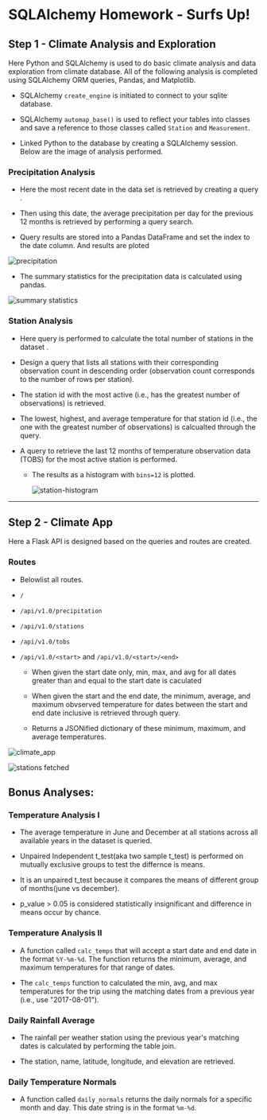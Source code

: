# SQLAlchemy Homework - Surfs Up!


## Step 1 - Climate Analysis and Exploration

Here Python and SQLAlchemy is used to do basic climate analysis and data exploration from climate database. All of the following analysis is completed using SQLAlchemy ORM queries, Pandas, and Matplotlib.


* SQLAlchemy `create_engine` is initiated to connect to your sqlite database.

* SQLAlchemy `automap_base()` is used to reflect your tables into classes and save a reference to those classes called `Station` and `Measurement`.

* Linked Python to the database by creating a SQLAlchemy session. Below are the image of analysis performed.


### Precipitation Analysis

* Here the most recent date in the data set is retrieved by creating a query .

* Then using this date, the average precipitation per day for the previous 12 months is retrieved by performing a query search. 

* Query results are stored into a Pandas DataFrame and set the index to the date column. And results are ploted

![precipitation](image_folder/prcp.png)

* The summary statistics for the precipitation data is calculated using pandas.

![summary statistics](image_folder/describe.PNG)

### Station Analysis

* Here query is performed to calculate the total number of stations in the dataset .

* Design a query that lists all stations with their corresponding observation count in descending order (observation count corresponds to the number of rows per station).

* The station id with the most active (i.e., has the greatest number of observations) is retrieved.

* The lowest, highest, and average temperature for that station id (i.e., the one with the greatest number of observations) is calcualted through the query.


* A query to retrieve the last 12 months of temperature observation data (TOBS) for the most active station is performed.

  * The results as a histogram with `bins=12` is plotted.

    ![station-histogram](image_folder/Temps.png)

- - -

## Step 2 - Climate App

Here a Flask API is designed based on the queries and routes are created.

### Routes

* Belowlist all routes.

* `/`

* `/api/v1.0/precipitation`

* `/api/v1.0/stations`

* `/api/v1.0/tobs`

* `/api/v1.0/<start>` and `/api/v1.0/<start>/<end>`


  * When given the start date only, min, max, and avg for all dates greater than and equal to the start date is caculated

  * When given the start and the end date,  the minimum, average, and maximum obvserved temperature for dates between the start and end date inclusive is retrieved through query.
  
  * Returns a JSONified dictionary of these minimum, maximum, and average temperatures.

![climate_app](image_folder/app.PNG)

![stations fetched](image_folder/stations.PNG)


## Bonus Analyses:

### Temperature Analysis I

* The average temperature in June and December at all stations across all available years in the dataset is queried. 

* Unpaired Independent t_test(aka two sample t_test) is performed on mutually exclusive groups to test the differnce is means.

* It is an unpaired t_test because it compares the means of different group of months(june vs december).

* p_value > 0.05 is considered statistically insignificant and difference in means occur by chance.


### Temperature Analysis II

* A function called `calc_temps` that will accept a start date and end date in the format `%Y-%m-%d`. The function returns the minimum, average, and maximum  temperatures for that range of dates.

* The `calc_temps` function to calculated the min, avg, and max temperatures for the trip using the matching dates from a previous year (i.e., use "2017-08-01").


### Daily Rainfall Average


* The rainfall per weather station using the previous year's matching dates is calculated by performing the table join.

*  The station, name, latitude, longitude, and elevation are retrieved.

### Daily Temperature Normals


* A function called `daily_normals`  returns the daily normals for a specific month and day. This date string is in the format `%m-%d`.



